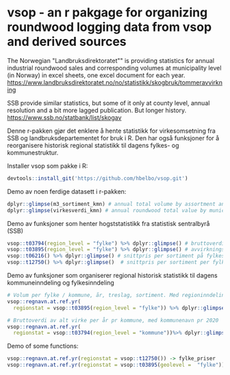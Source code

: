 # vsop - an r pakgage for organizing roundwood logging data from vsop and derived sources  

The Norwegian "Landbruksdirektoratet"" is providing statistics for annual industrial roundwood sales and corresponding volumes at municipality level (in Norway) in excel sheets, one excel document for each year. 
https://www.landbruksdirektoratet.no/no/statistikk/skogbruk/tommeravvirkning

SSB provide similar statistics, but some of it only at county level, annual resolution and 
a bit more lagged publication. But longer history. 
https://www.ssb.no/statbank/list/skogav


Denne r-pakken gjør det enklere å hente statistikk for virkesomsetning fra
SSB og landbruksdepartementet for bruk i R. Den har også funksjoner for å 
reorganisere historisk regional statistikk til dagens fylkes- og kommunestruktur. 


Installer vsop som pakke i R: 
```r
devtools::install_git('https://github.com/hbelbo/vsop.git')
```
Demo av noen ferdige datasett i r-pakken:
```r
dplyr::glimpse(m3_sortiment_kmn) # annual total volume by assortment and minicipality. 
dplyr::glimpse(virkesverdi_kmn) # annual roundwood total value by municipality

```

Demo av funksjoner som henter hogststatistikk fra statistisk sentralbyrå (SSB)
```r
vsop::t03794(region_level = "fylke") %>% dplyr::glimpse() # bruttoverdi per aar av toemmer
vsop::t03895(region_level = "fylke") %>% dplyr::glimpse() # avvirkningsvolum for salg, per sortiment, kommune eller fylke, år.
vsop::t06216() %>% dplyr::glimpse() # snittpris per sortiment på fylkesnivå, fra 1996 til 2017
vsop::t12750() %>% dplyr::glimpse()  # snittpris per sortiment per fylke

```
Demo av funksjoner som organiserer regional historisk statistikk til dagens kommuneinndeling og fylkesinndeling
```r
# Volum per fylke / kommune, år, treslag, sortiment. Med regioninndeling per 2020. 
vsop::regnavn.at.ref.yr(
  regionstat = vsop::t03895(region_level = "fylke")) %>% dplyr::glimpse()

# Bruttoverdi av alt virke per år pr kommune, med kommunenavn pr 2020  
vsop::regnavn.at.ref.yr(
  regionstat = vsop::t03794(region_level = "kommune"))%>% dplyr::glimpse() 
```
Demo of some functions: 
```r
vsop::regnavn.at.ref.yr(regionstat = vsop::t12750()) -> fylke_priser
vsop::regnavn.at.ref.yr(regionstat = vsop::t03895(geolevel =  "fylke")) -> fylke_volum
```
